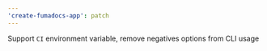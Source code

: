 ```yaml
---
'create-fumadocs-app': patch
---
```


Support `CI` environment variable, remove negatives options from CLI usage

